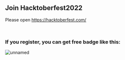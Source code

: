 ## Join Hacktoberfest2022
Please open https://hacktoberfest.com/

<br>

###
### If you register, you can get free badge like this:
![unnamed](https://user-images.githubusercontent.com/92739271/193441290-83004455-af60-48be-a8f8-2f621897b2ba.png)
